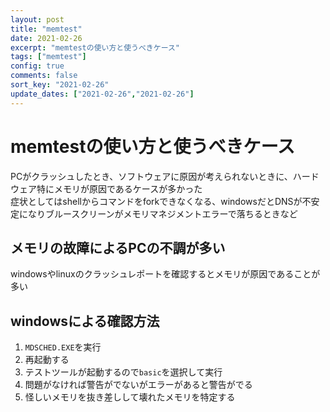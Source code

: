 ```yaml
---
layout: post
title: "memtest"
date: 2021-02-26
excerpt: "memtestの使い方と使うべきケース"
tags: ["memtest"]
config: true
comments: false
sort_key: "2021-02-26"
update_dates: ["2021-02-26","2021-02-26"]
---
```


# memtestの使い方と使うべきケース
PCがクラッシュしたとき、ソフトウェアに原因が考えられないときに、ハードウェア特にメモリが原因であるケースが多かった  
症状としてはshellからコマンドをforkできなくなる、windowsだとDNSが不安定になりブルースクリーンがメモリマネジメントエラーで落ちるときなど  

## メモリの故障によるPCの不調が多い
windowsやlinuxのクラッシュレポートを確認するとメモリが原因であることが多い  

## windowsによる確認方法
 1. `MDSCHED.EXE`を実行
 2. 再起動する
 3. テストツールが起動するので`basic`を選択して実行
 4. 問題がなければ警告がでないがエラーがあると警告がでる
 5. 怪しいメモリを抜き差しして壊れたメモリを特定する


